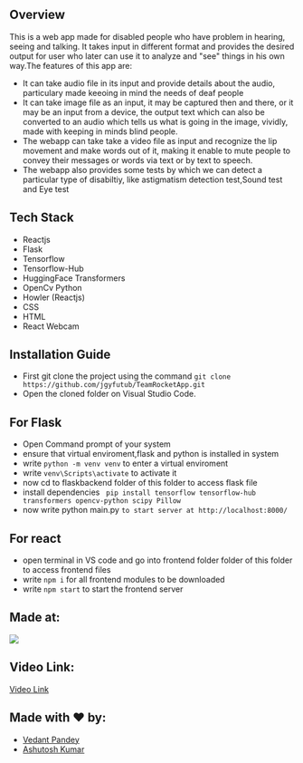 ## Overview

This is a web app made for disabled people who have problem in hearing, seeing and talking. It takes input in different format and provides the desired output for user who later can use it to analyze and "see" things in his own way.The features of this app are:
- It can take audio file in its input and provide details about the audio, particulary made keeoing in mind the needs of deaf people
- It can take image file as an input, it may be captured then and there, or it may be an input from a device, the output text which can also be converted to an audio which tells us what is going in the image, vividly, made with keeping in minds blind people.
- The webapp can take take a video file as input and recognize the lip movement and make words out of it, making it enable to mute people to convey their messages or words via text or by text to speech.
- The webapp also provides some tests by which we can detect a particular type of disabiltiy, like astigmatism detection test,Sound test and Eye test

## Tech Stack

- Reactjs
- Flask
- Tensorflow
- Tensorflow-Hub
- HuggingFace Transformers
- OpenCv Python
- Howler (Reactjs)
- CSS
- HTML
- React Webcam

## Installation Guide 

- First git clone the project using the command ` git clone https://github.com/jgyfutub/TeamRocketApp.git `
- Open the cloned folder on Visual Studio Code.

## For Flask

- Open Command prompt of your system
- ensure that virtual enviroment,flask and python is installed in system
- write ` python -m venv venv ` to enter a virtual enviroment
- write ` venv\Scripts\activate ` to activate it
- now cd to flaskbackend folder of this folder to access flask file
- install dependencies ` pip install tensorflow tensorflow-hub transformers opencv-python scipy Pillow`
- now write  python main.py ` to start server at http://localhost:8000/ `

## For react

- open terminal in VS code and go into frontend folder folder of this folder to access frontend files
- write ` npm i ` for all frontend modules to be downloaded
- write ` npm start ` to start the frontend server

## Made at:
![](https://i.postimg.cc/HnNN23zD/built-at-hack36.png.)

## Video Link:

[Video Link](https://drive.google.com/file/d/1sWM1thAGV7RdMaexq6fj77R3jBnTAlvX/view?usp=drive_link)


## Made with ❤️ by:
- [Vedant Pandey](https://github.com/jgyfutub)
- [Ashutosh Kumar](https://github.com/ashurockzz)